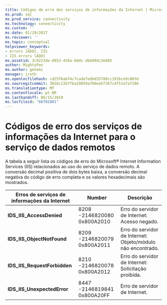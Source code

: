 ```yaml
---
title: Códigos de erro dos serviços de informações da Internet | Microsoft Docs
ms.prod: sql
ms.prod_service: connectivity
ms.technology: connectivity
ms.custom: ''
ms.date: 01/19/2017
ms.reviewer: ''
ms.topic: conceptual
helpviewer_keywords:
- errors [ADO], IIS
- IIS errors [ADO]
ms.assetid: 3c9223de-d953-436a-bddc-dbdd9dc3e685
author: MightyPen
ms.author: genemi
manager: jroth
ms.openlocfilehash: cd25f6abf4c7cade7edbd35780cc191bce9c003d
ms.sourcegitcommit: 3026c22b7fba19059a769ea5f367c4f51efaf286
ms.translationtype: MT
ms.contentlocale: pt-BR
ms.lasthandoff: 06/15/2019
ms.locfileid: "66702801"
---
```

# <a name="internet-information-services-error-codes-for-remote-data-service"></a>Códigos de erro dos serviços de informações da Internet para o serviço de dados remotos
A tabela a seguir lista os códigos de erro do Microsoft® Internet Information Services (IIS) relacionados ao uso do serviço de dados remoto. A conversão decimal positiva de dois bytes baixa, a conversão decimal negativa do código de erro completa e os valores hexadecimais são mostrados.

|Erros de serviços de informações da Internet|Number|Descrição|
|------------------------------------------|------------|-----------------|
|**IDS_IIS_AccessDenied**|8208 -2146820080 0x800A2010|Erro do servidor de Internet: Acesso negado.|
|**IDS_IIS_ObjectNotFound**|8209 -2146820079 0x800A2011|Erro do servidor de Internet: Objeto/módulo não encontrado.|
|**IDS_IIS_RequestForbidden**|8210 -2146820078 0x800A2012|Erro do servidor de Internet: Solicitação proibida.|
|**IDS_IIS_UnexpectedError**|8447 -2146819841 0x800A20FF|Erro de servidor de Internet.|
